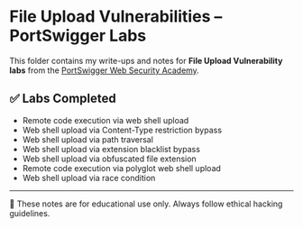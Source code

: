 # File Upload Vulnerabilities – PortSwigger Labs

This folder contains my write-ups and notes for **File Upload Vulnerability labs** from the [PortSwigger Web Security Academy](https://portswigger.net/web-security/file-upload).

## ✅ Labs Completed

- Remote code execution via web shell upload
- Web shell upload via Content-Type restriction bypass
- Web shell upload via path traversal
- Web shell upload via extension blacklist bypass
- Web shell upload via obfuscated file extension
- Remote code execution via polyglot web shell upload
- Web shell upload via race condition

---

📌 These notes are for educational use only. Always follow ethical hacking guidelines.

